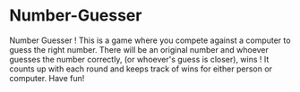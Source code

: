 # Number-Guesser
Number Guesser ! This is a game where you compete against a computer to guess the right number. There will be an original number and whoever guesses the number correctly, (or whoever's guess is closer), wins ! It counts up with each round and keeps track of wins for either person or computer. Have fun!
